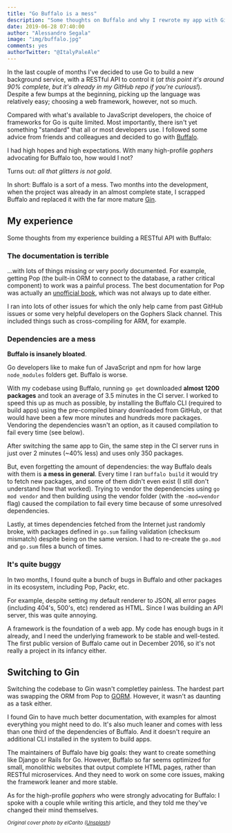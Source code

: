 ```yaml
---
title: "Go Buffalo is a mess"
description: "Some thoughts on Buffalo and why I rewrote my app with Gin"
date: 2019-06-28 07:40:00
author: "Alessandro Segala"
image: "img/buffalo.jpg"
comments: yes
authorTwitter: "@ItalyPaleAle"
---
```


In the last couple of months I've decided to use Go to build a new background service, with a RESTful API to control it (*at this point it's around 90% complete, but it's already in my GitHub repo if you're curious!*). Despite a few bumps at the beginning, picking up the language was relatively easy; choosing a web framework, however, not so much.

Compared with what's available to JavaScript developers, the choice of frameworks for Go is quite limited. Most importantly, there isn't yet something "standard" that all or most developers use. I followed some advice from friends and colleagues and decided to go with [Buffalo](https://github.com/gobuffalo/buffalo).

I had high hopes and high expectations. With many high-profile *gophers* advocating for Buffalo too, how would I not?

Turns out: *all that glitters is not gold*.

In short: Buffalo is a sort of a mess. Two months into the development, when the project was already in an almost complete state, I scrapped Buffalo and replaced it with the far more mature [Gin](https://github.com/gin-gonic/gin).

## My experience

Some thoughts from my experience building a RESTful API with Buffalo:

### The documentation is terrible

…with lots of things missing or very poorly documented. For example, getting Pop (the built-in ORM to connect to the database, a rather critical component) to work was a painful process. The best documentation for Pop was actually an [unofficial book](https://andrew-sledge.gitbooks.io/the-unofficial-pop-book/content/), which was not always up to date either.

I ran into lots of other issues for which the only help came from past GitHub issues or some very helpful developers on the Gophers Slack channel. This included things such as cross-compiling for ARM, for example.

### Dependencies are a mess

**Buffalo is insanely bloated**.

Go developers like to make fun of JavaScript and npm for how large `node_modules` folders get. Buffalo is worse.

With my codebase using Buffalo, running `go get` downloaded **almost 1200 packages** and took an average of 3.5 minutes in the CI server. I worked to speed this up as much as possible, by installing the Buffalo CLI (required to build apps) using the pre-compiled binary downloaded from GitHub, or that would have been a few more minutes and hundreds more packages. Vendoring the dependencies wasn't an option, as it caused compilation to fail every time (see below).

After switching the same app to Gin, the same step in the CI server runs in just over 2 minutes (~40% less) and uses only 350 packages.

But, even forgetting the amount of dependencies: the way Buffalo deals with them is **a mess in general**. Every time I ran `buffalo build` it would try to fetch new packages, and some of them didn't even exist (I still don't understand how that worked). Trying to vendor the dependencies using `go mod vendor` and then building using the vendor folder (with the `-mod=vendor` flag) caused the compilation to fail every time because of some unresolved dependencies.

Lastly, at times dependencies fetched from the Internet just randomly broke, with packages defined in `go.sum` failing validation (checksum mismatch) despite being on the same version. I had to re-create the `go.mod` and `go.sum` files a bunch of times.

### It's quite buggy

In two months, I found quite a bunch of bugs in Buffalo and other packages in its ecosystem, including Pop, Packr, etc.

For example, despite setting my default renderer to JSON, all error pages (including 404's, 500's, etc) rendered as HTML. Since I was building an API server, this was quite annoying.

A framework is the foundation of a web app. My code has enough bugs in it already, and I need the underlying framework to be stable and well-tested. The first public version of Buffalo came out in December 2016, so it's not really a project in its infancy either.

## Switching to Gin

Switching the codebase to Gin wasn't completley painless. The hardest part was swapping the ORM from Pop to [GORM](https://github.com/jinzhu/gorm). However, it wasn't as daunting as a task either.

I found Gin to have much better documentation, with examples for almost everything you might need to do. It's also much leaner and comes with less than one third of the dependencies of Buffalo. And it doesn't require an additional CLI installed in the system to build apps.

The maintainers of Buffalo have big goals: they want to create something like Django or Rails for Go. However, Buffalo so far seems optimized for small, monolithic websites that output complete HTML pages, rather than RESTful microservices. And they need to work on some core issues, making the framework leaner and more stable.

As for the high-profile *gophers* who were strongly advocating for Buffalo: I spoke with a couple while writing this article, and they told me they've changed their mind themselves.

<small>*Original cover photo by elCarito ([Unsplash](https://unsplash.com/@elcarito))*</small>
